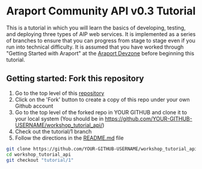 # Araport Community API v0.3 Tutorial

This is a tutorial in which you will learn the basics of developing, testing, and deploying three types of AIP web services. It is implemented as a series of branches to ensure that you can progress from stage to stage even if you run into technical difficulty. It is assumed that you have worked through "Getting Started with Araport" at the [Araport Devzone](https://www.araport.org/devzone) before beginning this tutorial.

## Getting started: Fork this repository

1. Go to the top level of this [repository](https://github.com/Arabidopsis-Information-Portal/workshop_tutorial_api/)
2. Click on the 'Fork' button to create a copy of this repo under your own Github account
3. Go to the top level of the forked repo in YOUR GITHUB and clone it to your local system (You should be in https://github.com/YOUR-GITHUB-USERNAME/workshop_tutorial_api/)
4. Check out the tutorial/1 branch
5. Follow the directions in the [README.md](README.md) file

```bash
git clone https://github.com/YOUR-GITHUB-USERNAME/workshop_tutorial_api.git
cd workshop_tutorial_api
git checkout "tutorial/1"
```

